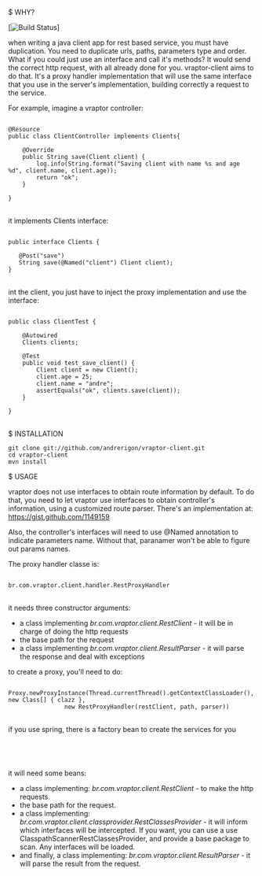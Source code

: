 $ WHY?

[![Build Status](https://secure.travis-ci.org/andrerigon/vraptor-client.png)]

when writing a java client app for rest based service, you must have duplication.
You need to duplicate urls, paths, parameters type and order.
What if you could just use an interface and call it's methods?
It would send the correct http request, with all already done for you.
vraptor-client aims to do that. It's a proxy handler implementation that will use the same
interface that you use in the server's implementation, building correctly a request to the service.

For example, imagine a vraptor controller:

<pre>
<code>
@Resource
public class ClientController implements Clients{

    @Override
    public String save(Client client) {
		log.info(String.format("Saving client with name %s and age %d", client.name, client.age));
		return "ok";
	}

}
</code>
</pre>

it implements Clients interface:

<pre>
<code>
public interface Clients {

   @Post("save")
   String save(@Named("client") Client client);
}
</code>
</pre>

int the client, you just have to inject the proxy implementation and use the interface:

<pre>
<code>
public class ClientTest {

    @Autowired
    Clients clients;

    @Test
	public void test_save_client() {
		Client client = new Client();
		client.age = 25;
		client.name = "andre";
		assertEquals("ok", clients.save(client));
	}

}
</code>
</pre>

$ INSTALLATION

<pre>
<code>git clone git://github.com/andrerigon/vraptor-client.git
cd vraptor-client
mvn install</code>
</pre>

$ USAGE

vraptor does not use interfaces to obtain route information by default.
To do that, you need to let vraptor use interfaces to obtain controller's information, using
a customized route parser.
There's an implementation at: https://gist.github.com/1149159

Also, the controller's interfaces will need to use @Named annotation to indicate parameters name. Without that, paranamer won't be able to figure out params names.


The proxy handler classe is:

<pre>
<code>
br.com.vraptor.client.handler.RestProxyHandler
</code>
</pre>

it needs three constructor arguments:

* a class implementing *br.com.vraptor.client.RestClient* - it will be in charge of doing the http requests
* the base path for the request
* a class implementing *br.com.vraptor.client.ResultParser* - it will parse the response and deal with exceptions

to create a proxy, you'll need to do:

<pre>
<code>
Proxy.newProxyInstance(Thread.currentThread().getContextClassLoader(), new Class<?>[] { clazz },
				new RestProxyHandler(restClient, path, parser))
</code>
</pre>

if you use spring, there is a factory bean to create the services for you

<pre>
<code>
<bean name="factory" class=" br.com.vraptor.client.spring.SpringRestFactory" />
</code>
</pre>

it will need some beans:

* a class implementing: *br.com.vraptor.client.RestClient* - to make the http requests.
* the base path for the request.
* a class implementing: *br.com.vraptor.client.classprovider.RestClassesProvider* - it will inform which interfaces will be intercepted. If you want, you can use a use ClasspathScannerRestClassesProvider, and provide a base package to scan. Any interfaces will be loaded.
* and finally, a class implementing: *br.com.vraptor.client.ResultParser* - it will parse the result from the request.

